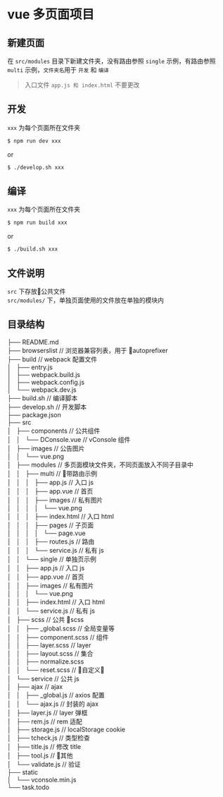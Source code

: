 # vue 多页面项目

## 新建页面
在 `src/modules` 目录下新建文件夹，没有路由参照 `single` 示例，有路由参照 `multi` 示例，`文件夹名`用于 `开发` 和 `编译`
> 入口文件 `app.js 和 index.html` 不要更改

## 开发
`xxx` 为每个页面所在文件夹
```sh
$ npm run dev xxx
```
or
```sh
$ ./develop.sh xxx
```

## 编译
`xxx` 为每个页面所在文件夹
```sh
$ npm run build xxx
```
or
```sh
$ ./build.sh xxx
```

## 文件说明
`src` 下存放公共文件  
`src/modules/` 下，单独页面使用的文件放在单独的模块内

## 目录结构
├── README.md  
├── browserslist  // 浏览器兼容列表，用于 autoprefixer  
├── build  // webpack 配置文件  
│   ├── entry.js  
│   ├── webpack.build.js  
│   ├── webpack.config.js  
│   └── webpack.dev.js  
├── build.sh // 编译脚本  
├── develop.sh // 开发脚本  
├── package.json  
├── src  
│   ├── components // 公共组件  
│   │   └── DConsole.vue // vConsole 组件  
│   ├── images  // 公告图片  
│   │   └── vue.png  
│   ├── modules  // 多页面模块文件夹，不同页面放入不同子目录中  
│   │   ├── multi  // 带路由示例  
│   │   │   ├── app.js  // 入口 js  
│   │   │   ├── app.vue  // 首页  
│   │   │   ├── images  // 私有图片  
│   │   │   │   └── vue.png  
│   │   │   ├── index.html  // 入口 html  
│   │   │   ├── pages  // 子页面  
│   │   │   │   └── page.vue  
│   │   │   ├── routes.js  // 路由  
│   │   │   └── service.js  // 私有 js  
│   │   └── single  // 单独页示例  
│   │       ├── app.js  // 入口 js  
│   │       ├── app.vue  // 首页  
│   │       ├── images  // 私有图片  
│   │       │   └── vue.png  
│   │       ├── index.html  // 入口 html  
│   │       └── service.js  // 私有 js  
│   ├── scss  // 公共 scss  
│   │   ├── _global.scss  // 全局变量等  
│   │   ├── component.scss  // 组件  
│   │   ├── layer.scss  // layer  
│   │   ├── layout.scss  // 集合  
│   │   ├── normalize.scss  
│   │   └── reset.scss  // 自定义  
│   └── service  // 公共 js  
│       ├── ajax  // ajax  
│       │   ├── _global.js  // axios 配置  
│       │   └── ajax.js  // 封装的 ajax  
│       ├── layer.js  // layer 弹框  
│       ├── rem.js  // rem 适配  
│       ├── storage.js  // localStorage cookie  
│       ├── tcheck.js  // 类型检查  
│       ├── title.js  // 修改 title  
│       ├── tool.js  // 其他  
│       └── validate.js  // 验证  
├── static  
│   └── vconsole.min.js  
└── task.todo  
  




